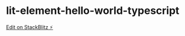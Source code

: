 # lit-element-hello-world-typescript

[Edit on StackBlitz ⚡️](https://stackblitz.com/edit/lit-element-hello-world-typescript)